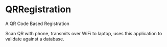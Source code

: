 # QRRegistration
A QR Code Based Registration

Scan QR with phone, transmits over WiFi to laptop, uses this application to validate against a database.
